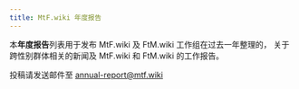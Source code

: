 ```yaml
---
title: MtF.wiki 年度报告
---
```


本**年度报告**列表用于发布 MtF.wiki 及 FtM.wiki 工作组在过去一年整理的，
关于跨性别群体相关的新闻及 MtF.wiki 和 FtM.wiki 的工作报告。

投稿请发送邮件至 <annual-report@mtf.wiki>
